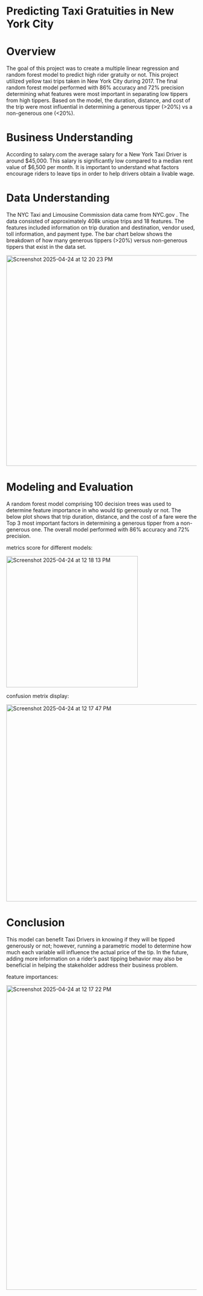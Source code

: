 # Predicting Taxi Gratuities in New York City

# Overview 
The goal of this project was to create a multiple linear regression and random forest model to predict high rider gratuity or not. This project utilized yellow taxi trips taken in New York City during 2017. The final random forest model performed with 86% accuracy and 72% precision determining what features were most important in separating low tippers from high tippers. Based on the model, the duration, distance, and cost of the trip were most influential in determining a generous tipper (>20%) vs a non-generous one (<20%). 

# Business Understanding 

According to salary.com the average salary for a New York Taxi Driver is around $45,000. This salary is significantly low compared to a median rent value of $6,500 per month. It is important to understand what factors encourage riders to leave tips in order to help drivers obtain a livable wage. 

# Data Understanding

The NYC Taxi and Limousine Commission data came from NYC.gov
. The data consisted of approximately 408k unique trips and 18 features. The features included information on trip duration and destination, vendor used, toll information, and payment type. The bar chart below shows the breakdown of how many generous tippers (>20%) versus non-generous tippers that exist in the data set. 

<img width="558" alt="Screenshot 2025-04-24 at 12 20 23 PM" src="https://github.com/user-attachments/assets/c3eafba9-046c-4fdd-920f-9a6ebe0a4136" />


# Modeling and Evaluation 

A random forest model comprising 100 decision trees was used to determine feature importance in who would tip generously or not. The below plot shows that trip duration, distance, and the cost of a fare were the Top 3 most important factors in determining a generous tipper from a non-generous one. The overall model performed with 86% accuracy and 72% precision.

metrics score for different models:


<img width="348" alt="Screenshot 2025-04-24 at 12 18 13 PM" src="https://github.com/user-attachments/assets/0e14e722-ab7a-45fb-812b-bc287fc0f5e7" />

confusion metrix display:


<img width="522" alt="Screenshot 2025-04-24 at 12 17 47 PM" src="https://github.com/user-attachments/assets/bf3f554f-ed9b-4b91-94d2-65550fcc4f30" />


# Conclusion

This model can benefit Taxi Drivers in knowing if they will be tipped generously or not; however, running a parametric model to determine how much each variable will influence the actual price of the tip. In the future, adding more information on a rider’s past tipping behavior may also be beneficial in helping the stakeholder address their business problem.

feature importances:


<img width="807" alt="Screenshot 2025-04-24 at 12 17 22 PM" src="https://github.com/user-attachments/assets/6a5d6393-d832-4577-a946-6888d5b4c5d5" />


